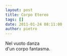 ```yaml
---
layout: post
title: Corpo Etereo
tags: []
date: 2011-01-24 08:11:00
author: pietro
---
```

Nel vuoto danza<br/>d'un corpo fantasma.
